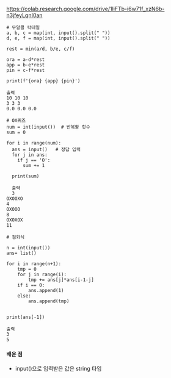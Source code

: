 https://colab.research.google.com/drive/1liFTb-i6w71f_xzN6b-n3jfeyLqnI0an

```
# 무알콜 칵테일
a, b, c = map(int, input().split(" "))
d, e, f = map(int, input().split(" "))

rest = min(a/d, b/e, c/f)

ora = a-d*rest
app = b-e*rest
pin = c-f*rest

print(f'{ora} {app} {pin}')

출력
10 10 10
3 3 3
0.0 0.0 0.0
```

```
# OX퀴즈
num = int(input())  # 반복할 횟수
sum = 0

for i in range(num):
  ans = input()   # 정답 입력
  for j in ans:
    if j == 'O':
      sum += 1

  print(sum)
  
  출력
  3
OXOOXO
4
OXOOO
8
OXOXOX
11
```

```
# 점화식

n = int(input())
ans= list()

for i in range(n+1):
    tmp = 0
    for j in range(i):
        tmp += ans[j]*ans[i-1-j]
    if i == 0:
        ans.append(1)
    else:
        ans.append(tmp)


print(ans[-1])

출력
3
5
```

#### 배운 점
- input()으로 입력받은 값은 string 타입
